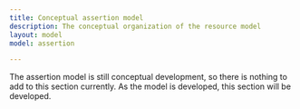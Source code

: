 ```yaml
---
title: Conceptual assertion model
description: The conceptual organization of the resource model
layout: model
model: assertion

---
```


The assertion model is still conceptual development, so there is nothing to add to this section currently. As the model is developed, this section will be developed.
